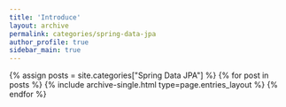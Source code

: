 ```yaml
---
title: 'Introduce'
layout: archive
permalink: categories/spring-data-jpa
author_profile: true
sidebar_main: true
---
```


{% assign posts = site.categories["Spring Data JPA"] %}
{% for post in posts %} {% include archive-single.html type=page.entries_layout %} {% endfor %}
